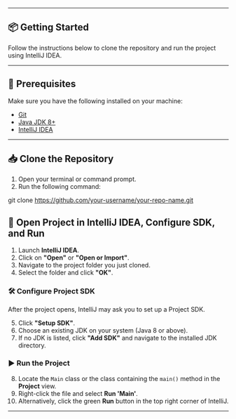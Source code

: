 
---

## 📦 Getting Started

Follow the instructions below to clone the repository and run the project using IntelliJ IDEA.

---

## 🔧 Prerequisites

Make sure you have the following installed on your machine:

- [Git](https://git-scm.com/)
- [Java JDK 8+](https://www.oracle.com/java/technologies/javase-downloads.html)
- [IntelliJ IDEA](https://www.jetbrains.com/idea/)

---

## 📥 Clone the Repository

1. Open your terminal or command prompt.
2. Run the following command:

git clone https://github.com/your-username/your-repo-name.git


## 🚀 **Open Project in IntelliJ IDEA, Configure SDK, and Run**

1. Launch **IntelliJ IDEA**.
2. Click on **"Open"** or **"Open or Import"**.
3. Navigate to the project folder you just cloned.
4. Select the folder and click **"OK"**.

### 🛠️ **Configure Project SDK**

After the project opens, IntelliJ may ask you to set up a Project SDK.

5. Click **"Setup SDK"**.
6. Choose an existing JDK on your system (Java 8 or above).
7. If no JDK is listed, click **"Add SDK"** and navigate to the installed JDK directory.

### ▶️ **Run the Project**

8. Locate the `Main` class or the class containing the `main()` method in the **Project** view.
9. Right-click the file and select **Run 'Main'**.
10. Alternatively, click the green **Run** button in the top right corner of IntelliJ.

---

